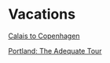 # Vacations

[Calais to Copenhagen](cheese-and-wine/Overview.md)

[Portland: The Adequate Tour](portland/Overview.md)